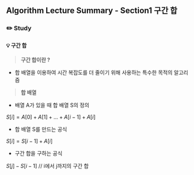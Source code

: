 ## Algorithm Lecture Summary - Section1 구간 합
### ✏️ Study
#### 💡 구간 합

> **구간 합이란 ?**
> 
- 합 배열을 이용하여 시간 복잡도를 더 줄이기 위해 사용하는 특수한 목적의 알고리즘

> **합 배열**
> 
- 배열 A가 있을 때 합 배열 S의 정의

$S[i] = A[0] + A[1] + ... + A[i-1] + A[i]$

- 합 배열 S를 만드는 공식

$S[i] = S[i-1] + A[i]$

- 구간 합을 구하는 공식

$S[j] - S[i-1]$      // i에서 j까지의 구간 합
